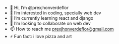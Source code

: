 - 👋 Hi, I’m @prexjhonverdeflor
- 👀 I’m interested in coding, specially web dev
- 🌱 I’m currently learning react and django
- 💞️ I’m looking to collaborate on web dev
- 📫 How to reach me prexjhonverdeflor@gmail.com 
- ⚡ Fun fact: i love pizza and art

<!---
prexjhonverdeflor/prexjhonverdeflor is a ✨ special ✨ repository because its `README.md` (this file) appears on your GitHub profile.
You can click the Preview link to take a look at your changes.
--->
